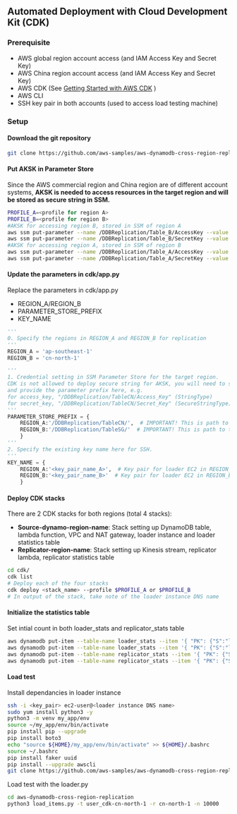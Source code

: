 ## Automated Deployment with Cloud Development Kit (CDK)

### Prerequisite

- AWS global region account access (and IAM Access Key and Secret Key)
- AWS China region account access (and IAM Access Key and Secret Key)
- AWS CDK (See [Getting Started with AWS CDK](https://docs.aws.amazon.com/cdk/latest/guide/getting_started.html) )
- AWS CLI
- SSH key pair in both accounts (used to access load testing machine)

### Setup

#### Download the git repository

```bash
git clone https://github.com/aws-samples/aws-dynamodb-cross-region-replication.git
```

#### Put AKSK in Parameter Store

Since the AWS commercial region and China region are of different account systems, **AKSK is needed to access resources in the target region and will be stored as secure string in SSM.**

```bash
PROFILE_A=<profile for region A>
PROFILE_B=<profile for region B>
#AKSK for accessing region B, stored in SSM of region A
aws ssm put-parameter --name /DDBReplication/Table_B/AccessKey --value <access_key> --type String --profile $PROFILE_A 
aws ssm put-parameter --name /DDBReplication/Table_B/SecretKey --value <secret_key> --type SecureString --profile $PROFILE_A 
#AKSK for accessing region A, stored in SSM of region B
aws ssm put-parameter --name /DDBReplication/Table_A/AccessKey --value <access_key> --type String --profile $PROFILE_B 
aws ssm put-parameter --name /DDBReplication/Table_A/SecretKey --value <secret_key> --type SecureString --profile $PROFILE_B
```

#### Update the parameters in cdk/app.py

Replace the parameters in cdk/app.py

- REGION_A/REGION_B 
- PARAMETER_STORE_PREFIX
- KEY_NAME 

```python
'''
0. Specify the regions in REGION_A and REGION_B for replication
'''
REGION_A = 'ap-southeast-1'
REGION_B = 'cn-north-1'

'''
1. Credential setting in SSM Parameter Store for the target region. 
CDK is not allowed to deploy secure string for AKSK, you will need to set up parameter store in SSM manually
and provide the parameter prefix here, e.g.
for access_key, "/DDBReplication/TableCN/Access_Key" (StringType)
for secret_key, "/DDBReplication/TableCN/Secret_Key" (SecureStringType)
'''
PARAMETER_STORE_PREFIX = {
    REGION_A:'/DDBReplication/TableCN/',  # IMPORTANT! This is path to the AKSK to access REGION_B
    REGION_B:'/DDBReplication/TableSG/'  # IMPORTANT! This is path to the AKSK to access REGION_A
    }
'''
2. Specify the existing key name here for SSH. 
'''
KEY_NAME = {
    REGION_A:'<key_pair_name_A>',  # Key pair for loader EC2 in REGION_A
    REGION_B:'<key_pair_name_B>'  # Key pair for loader EC2 in REGION_B
    }
```

#### Deploy CDK stacks

There are 2 CDK stacks for both regions (total 4 stacks): 

- **Source-dynamo-region-name**: Stack setting up DynamoDB table, lambda function, VPC and NAT gateway, loader instance and loader statistics table
- **Replicator-region-name**: Stack setting up Kinesis stream, replicator lambda, replicator statistics table

```bash
cd cdk/
cdk list
# Deploy each of the four stacks
cdk deploy <stack_name> --profile $PROFILE_A or $PROFILE_B
# In output of the stack, take note of the loader instance DNS name
```

#### Initialize the statistics table

Set intial count in both loader_stats and replicator_stats table

```bash
aws dynamodb put-item --table-name loader_stats --item '{ "PK": {"S":"loaded_count"}, "cnt": {"N":"0"}}' --profile $PROFILE_A
aws dynamodb put-item --table-name loader_stats --item '{ "PK": {"S":"loaded_count"}, "cnt": {"N":"0"}}' --profile $PROFILE_B
aws dynamodb put-item --table-name replicator_stats --item '{ "PK": {"S":"replicated_count"}, "cnt": {"N":"0"}}' ---profile $PROFILE_A
aws dynamodb put-item --table-name replicator_stats --item '{ "PK": {"S":"replicated_count"}, "cnt": {"N":"0"}}' --profile $PROFILE_B
```

#### Load test

Install dependancies in loader instance

```bash
ssh -i <key_pair> ec2-user@<loader instance DNS name>
sudo yum install python3 -y
python3 -m venv my_app/env
source ~/my_app/env/bin/activate
pip install pip --upgrade
pip install boto3
echo "source ${HOME}/my_app/env/bin/activate" >> ${HOME}/.bashrc
source ~/.bashrc
pip install faker uuid
pip install --upgrade awscli
git clone https://github.com/aws-samples/aws-dynamodb-cross-region-replication.git
```

Load test with the loader.py

```bash
cd aws-dynamodb-cross-region-replication
python3 load_items.py -t user_cdk-cn-north-1 -r cn-north-1 -n 10000
```

